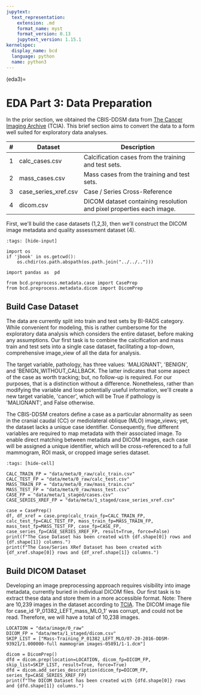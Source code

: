 ```yaml
---
jupytext:
  text_representation:
    extension: .md
    format_name: myst
    format_version: 0.13
    jupytext_version: 1.15.1
kernelspec:
  display_name: bcd
  language: python
  name: python3
---
```


(eda3)=
# EDA Part 3: Data Preparation

In the prior section, we obtained the CBIS-DDSM data from [The Cancer Imaging Archive](https://wiki.cancerimagingarchive.net/pages/image_viewpage.action?pageId=22516629) (TCIA). This brief section aims to convert the data to a form well suited for exploratory data analyses.

| # | Dataset              | Description                                                                  |
| - | -------------------- | ---------------------------------------------------------------------------- |
| 1 | calc_cases.csv       | Calcification cases from the training and test sets.                         |
| 2 | mass_cases.csv       | Mass cases from the training and test sets.                                  |
| 3 | case_series_xref.csv | Case / Series Cross-Reference                                                |
| 4 | dicom.csv            | DICOM dataset containing resolution and pixel properties each image. |

First, we'll build the case datasets (1,2,3), then we'll construct the DICOM image metadata and quality assessment dataset (4).

```{code-cell}
:tags: [hide-input]

import os
if 'jbook' in os.getcwd():
    os.chdir(os.path.abspath(os.path.join("../../..")))

import pandas as  pd

from bcd.preprocess.metadata.case import CasePrep
from bcd.preprocess.metadata.dicom import DicomPrep
```

## Build Case Dataset

The data are currently split into train and test sets by BI-RADS category. While convenient for modeling, this is rather cumbersome for the exploratory data analysis which considers the entire dataset, before making any assumptions. Our first task is to combine the calcification and mass train and test sets into a single case dataset, facilitating a top-down, comprehensive image_view of all the data for analysis.

The target variable, pathology, has three values: 'MALIGNANT', 'BENIGN', and 'BENIGN_WITHOUT_CALLBACK. The latter indicates that some aspect of the case as worth tracking; but, no follow-up is required. For our purposes, that is a distinction without a difference. Nonetheless, rather than modifying the variable and lose potentially useful information, we'll create a new target variable, 'cancer', which will be True if pathology is 'MALIGNANT', and False otherwise.

The CBIS-DDSM creators define a case as a particular abnormality as seen in the cranial caudal (CC) or mediolateral oblique (MLO) image_views; yet, the dataset lacks a unique case identifier. Consequently, five different variables are required to map metadata with their associated image. To enable direct matching between metadata and DICOM images, each case will be assigned a unique identifier, which will be cross-referenced to a full mammogram, ROI mask, or cropped image series dataset.

```{code-cell}
:tags: [hide-cell]

CALC_TRAIN_FP = "data/meta/0_raw/calc_train.csv"
CALC_TEST_FP = "data/meta/0_raw/calc_test.csv"
MASS_TRAIN_FP = "data/meta/0_raw/mass_train.csv"
MASS_TEST_FP = "data/meta/0_raw/mass_test.csv"
CASE_FP = "data/meta/1_staged/cases.csv"
CASE_SERIES_XREF_FP = "data/meta/1_staged/case_series_xref.csv"
```

```{code-cell}
case = CasePrep()
df, df_xref = case.prep(calc_train_fp=CALC_TRAIN_FP, calc_test_fp=CALC_TEST_FP, mass_train_fp=MASS_TRAIN_FP, mass_test_fp=MASS_TEST_FP, case_fp=CASE_FP, case_series_fp=CASE_SERIES_XREF_FP, result=True, force=False)
print(f"The Case Dataset has been created with {df.shape[0]} rows and {df.shape[1]} columns.")
print(f"The Case/Series XRef Dataset has been created with {df_xref.shape[0]} rows and {df_xref.shape[1]} columns.")
```

## Build DICOM Dataset

Developing an image preprocessing approach requires visibility into image metadata, currently buried in individual DICOM files. Our first task is to extract these data and store them in a more accessible format. Note: There are 10,239 images in the dataset according to [TCIA](https://wiki.cancerimagingarchive.net/pages/image_viewpage.action?pageId=22516629#2251662935562334b1e043a3a0512554ef512cad). The DICOM image file for case_id 'P_01382_LEFT_mass_MLO_1' was corrupt, and could not be read. Therefore, we will have a total of 10,238 images.

```{code-cell}
LOCATION = "data/image/0_raw"
DICOM_FP = "data/meta/1_staged/dicom.csv"
SKIP_LIST = ["Mass-Training_P_01382_LEFT_MLO/07-20-2016-DDSM-93921/1.000000-full mammogram images-05891/1-1.dcm"]
```

```{code-cell}
dicom = DicomPrep()
dfd = dicom.prep(location=LOCATION, dicom_fp=DICOM_FP, skip_list=SKIP_LIST, result=True, force=True)
dfd = dicom.add_series_description(dicom_fp=DICOM_FP, series_fp=CASE_SERIES_XREF_FP)
print(f"The DICOM Dataset has been created with {dfd.shape[0]} rows and {dfd.shape[1]} columns.")
```
